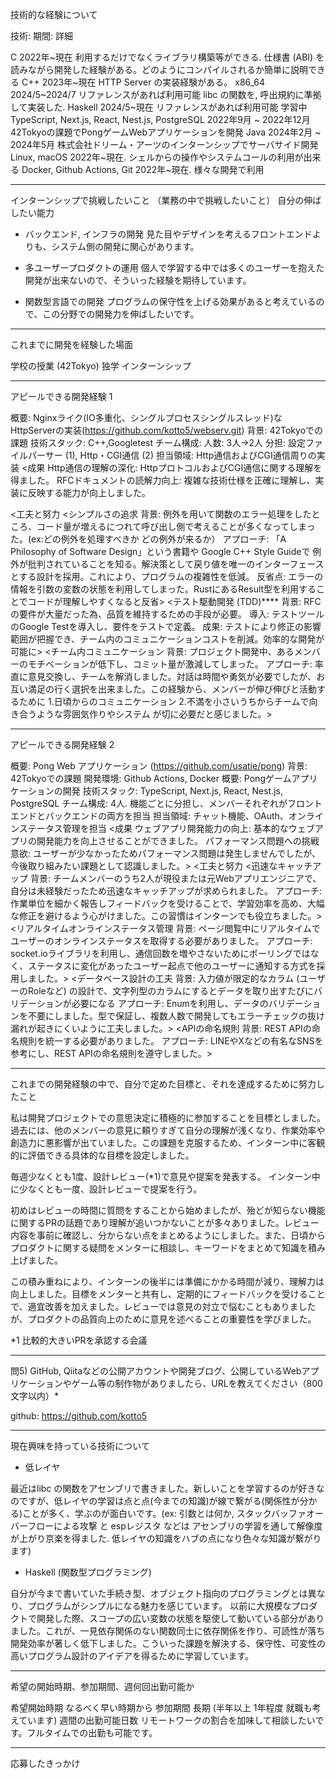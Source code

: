 技術的な経験について

技術: 期間: 詳細

C													2022年~現在					利用するだけでなくライブラリ構築等ができる. 仕様書 (ABI) を読みながら開発した経験がある。どのようにコンパイルされるか簡単に説明できる
C++													2023年~現在					HTTP Server の実装経験がある。
x86_64												2024/5~2024/7				リファレンスがあれば利用可能 libc の関数を, 呼出規約に準拠して実装した.
Haskell												2024/5~現在					リファレンスがあれば利用可能 学習中
TypeScript, Next.js, React, Nest.js, PostgreSQL		2022年9月 ~ 2022年12月		 42Tokyoの課題でPongゲームWebアプリケーションを開発
Java              									2024年2月 ~ 2024年5月   	株式会社ドリーム・アーツのインターンシップでサーバサイド開発
Linux, macOS										2022年~現在.				シェルからの操作やシステムコールの利用が出来る
Docker, Github Actions, Git							2022年~現在.				様々な開発で利用

----

インターンシップで挑戦したいこと
（業務の中で挑戦したいこと）
自分の伸ばしたい能力

- バックエンド, インフラの開発
見た目やデザインを考えるフロントエンドよりも、システム側の開発に関心があります。

- 多ユーザープロダクトの運用
個人で学習する中では多くのユーザーを抱えた開発が出来ないので、そういった経験を期待しています。

- 関数型言語での開発
プログラムの保守性を上げる効果があると考えているので、この分野での開発力を伸ばしたいです。

----

これまでに開発を経験した場面

学校の授業 (42Tokyo)
独学
インターンシップ

----

アピールできる開発経験 1

概要: Nginxライク(IO多重化、シングルプロセスシングルスレッド)なHttpServerの実装(https://github.com/kotto5/webserv.git)
背景: 42Tokyoでの課題
技術スタック: C++,Googletest
チーム構成: 人数: 3人→2人
分担: 設定ファイルパーサー (1), Http・CGI通信 (2)
担当領域: Http通信およびCGI通信周りの実装
<成果
 Http通信の理解の深化: HttpプロトコルおよびCGI通信に関する理解を得ました。
 RFCドキュメントの読解力向上: 複雑な技術仕様を正確に理解し、実装に反映する能力が向上しました。
>
<工夫と努力
 <シンプルさの追求
  背景: 例外を用いて関数のエラー処理をしたところ、コード量が増えるにつれて呼び出し側で考えることが多くなってしまった。(ex:どの例外を処理すべきか どの例外が来るか）
  アプローチ: 「A Philosophy of Software Design」という書籍や Google C++ Style Guideで 例外が批判されていることを知る。解決策として戻り値を唯一のインターフェースとする設計を採用。これにより、プログラムの複雑性を低減。
  反省点: エラーの情報を引数の変数の状態を利用してしまった。RustにあるResult型を利用することでコードが理解しやすくなると反省>
 <テスト駆動開発 (TDD)****
  背景: RFCの要件が大量だった為、品質を維持するための手段が必要。
  導入: テストツールのGoogle Testを導入し、要件をテストで定義。
  成果: テストにより修正の影響範囲が把握でき、チーム内のコミュニケーションコストを削減。効率的な開発が可能に>
 <チーム内コミュニケーション
  背景: プロジェクト開発中、あるメンバーのモチベーションが低下し、コミット量が激減してしまった。
  アプローチ: 率直に意見交換し、チームを解消しました。対話は時間や勇気が必要でしたが、お互い満足の行く選択を出来ました。この経験から、メンバーが伸び伸びと活動するために 1.日頃からのコミュニケーション 2.不満を小さいうちからチームで向き合うような雰囲気作りやシステム が切に必要だと感じました。>
>

---

アピールできる開発経験 2

概要: Pong Web アプリケーション (https://github.com/usatie/pong)
背景: 42Tokyoでの課題
開発環境: Github Actions, Docker
概要: Pongゲームアプリケーションの開発
技術スタック: TypeScript, Next.js, React, Nest.js, PostgreSQL
チーム構成: 4人. 機能ごとに分担し、メンバーそれぞれがフロントエンドとバックエンドの両方を担当
担当領域: チャット機能、OAuth、オンラインステータス管理を担当
<成果
 ウェブアプリ開発能力の向上: 基本的なウェブアプリの開発能力を向上させることができました。
 パフォーマンス問題への挑戦意欲: ユーザーが少なかったためパフォーマンス問題は発生しませんでしたが、今後取り組みたい課題として認識しました。>
<工夫と努力
 <迅速なキャッチアップ
 背景: チームメンバーのうち2人が現役または元Webアプリエンジニアで、自分は未経験だったため迅速なキャッチアップが求められました。
 アプローチ: 作業単位を細かく報告しフィードバックを受けることで、学習効率を高め、大幅な修正を避けるよう心がけました。この習慣はインターンでも役立ちました。>
 <リアルタイムオンラインステータス管理
 背景: ページ閲覧中にリアルタイムでユーザーのオンラインステータスを取得する必要がありました。
 アプローチ: socket.ioライブラリを利用し、通信回数を増やさないためにポーリングではなく、ステータスに変化があったユーザー起点で他のユーザーに通知する方式を採用しました。>
 <データベース設計の工夫
 背景: 入力値が限定的なカラム (ユーザーのRoleなど) の設計で、文字列型のカラムにするとデータを取り出すたびにバリデーションが必要になる
 アプローチ: Enumを利用し、データのバリデーションを不要にしました。型で保証し、複数人数で開発してもエラーチェックの抜け漏れが起きにくいように工夫しました。>
 <APIの命名規則
 背景: REST APIの命名規則を統一する必要がありました。
 アプローチ: LINEやXなどの有名なSNSを参考にし、REST APIの命名規則を遵守しました。>
>

---

これまでの開発経験の中で、自分で定めた目標と、それを達成するために努力したこと

私は開発プロジェクトでの意思決定に積極的に参加することを目標としました。過去には、他のメンバーの意見に頼りすぎて自分の理解が浅くなり、作業効率や創造力に悪影響が出ていました。この課題を克服するため、インターン中に客観的に評価できる具体的な目標を設定しました。

毎週少なくとも1度、設計レビュー(*1)で意見や提案を発表する。
インターン中に少なくとも一度、設計レビューで提案を行う。

初めはレビューの時間に質問をすることから始めましたが、殆どが知らない機能に関するPRの話題であり理解が追いつかないことが多々ありました。レビュー内容を事前に確認し、分からない点をまとめるようにしました。また、日頃からプロダクトに関する疑問をメンターに相談し、キーワードをまとめて知識を積み上げました。

この積み重ねにより、インターンの後半には準備にかかる時間が減り、理解力は向上しました。目標をメンターと共有し、定期的にフィードバックを受けることで、適宜改善を加えました。レビューでは意見の対立で悩むこともありましたが、プロダクトの品質向上のために意見を述べることの重要性を学びました。

*1 比較的大きいPRを承認する会議

---

問5) GitHub, Qiitaなどの公開アカウントや開発ブログ、公開しているWebアプリケーションやゲーム等の制作物がありましたら、URLを教えてください（800文字以内）*

github: https://github.com/kotto5

---

現在興味を持っている技術について

- 低レイヤ

最近はlibc の関数をアセンブリで書きました。新しいことを学習するのが好きなのですが、低レイヤの学習は点と点(今までの知識)が線で繋がる(関係性が分かる)ことが多く、学ぶのが面白いです。(ex: 引数とは何か, スタックバッファオーバーフローによる攻撃 と espレジスタ などは アセンブリの学習を通して解像度が上がり京楽を得ました. 低レイヤの知識をハブの点になり色々な知識が繋がります)

- Haskell (関数型プログラミング)

自分が今まで書いていた手続き型、オブジェクト指向のプログラミングとは異なり、プログラムがシンプルになる魅力を感じています。
以前に大規模なプロダクトで開発した際、スコープの広い変数の状態を駆使して動いている部分がありました。これが、一見依存関係のない関数同士に依存関係を作り、可読性が落ち開発効率が著しく低下しました。こういった課題を解決する、保守性、可変性の高いプログラム設計のアイデアを得るために学習しています。


---

希望の開始時期、参加期間、週何回出勤可能か

希望開始時期 なるべく早い時期から
参加期間 長期 (半年以上 1年程度 就職も考えています)
週間の出勤可能日数 リモートワークの割合を加味して相談したいです。フルタイムでの出勤も可能です。

---

応募したきっかけ
